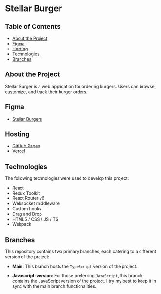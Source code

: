 # Stellar Burger

## Table of Contents

- [About the Project](#about-the-project)
- [Figma](#figma)
- [Hosting](#hosting)
- [Technologies](#technologies)
- [Branches](#branches)

## About the Project

Stellar Burger is a web application for ordering burgers. Users can browse, customize, and track their burger orders.

## Figma

- [Stellar Burgers](<https://www.figma.com/file/Cw6N4OO8K4ewQ6I4xfzU3X/React_Stellar_Burger?node-id=724%3A432&mode=dev>)


## Hosting


- [GitHub Pages](<https://private-lazy-val.github.io/react-stellar-burger/>)
- [Vercel](<https://react-stellar-burger.vercel.app/>)

## Technologies

The following technologies were used to develop this project:

- React
- Redux Toolkit
- React Router v6
- Websocket middleware
- Custom hooks
- Drag and Drop
- HTML5 / CSS / JS / TS
- Webpack

## Branches

This repository contains two primary branches, each catering to a different version of the project:

- **Main**: This branch hosts the `TypeScript` version of the project. 

- **Javascript-version**: For those preferring `JavaScript`, this branch contains the JavaScript version of the project. I try my best to keep it in sync with the main branch functionalities.
